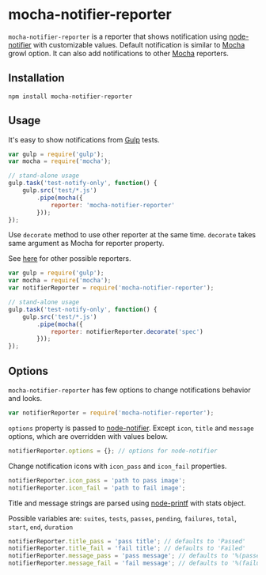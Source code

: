 mocha-notifier-reporter
=======================

`mocha-notifier-reporter` is a reporter that shows notification using [node-notifier](https://github.com/mikaelbr/node-notifier) with customizable values.
Default notification is similar to [Mocha](http://visionmedia.github.io/mocha/) growl option.
It can also add notifications to other [Mocha](http://visionmedia.github.io/mocha/) reporters.

Installation
------------

	npm install mocha-notifier-reporter

Usage
-----

It's easy to show notifications from [Gulp](http://gulpjs.com/) tests.

```js
var gulp = require('gulp');
var mocha = require('mocha');

// stand-alone usage
gulp.task('test-notify-only', function() {
	gulp.src('test/*.js')
		.pipe(mocha({
			reporter: 'mocha-notifier-reporter'
		}));
});
```

Use `decorate` method to use other reporter at the same time.
`decorate` takes same argument as Mocha for reporter property.

See [here](http://visionmedia.github.io/mocha/#reporters) for other possible reporters.

```js
var gulp = require('gulp');
var mocha = require('mocha');
var notifierReporter = require('mocha-notifier-reporter');

// stand-alone usage
gulp.task('test-notify-only', function() {
	gulp.src('test/*.js')
		.pipe(mocha({
			reporter: notifierReporter.decorate('spec')
		}));
});	
```

Options
-------

`mocha-notifier-reporter` has few options to change notifications behavior and looks.

```js
var notifierReporter = require('mocha-notifier-reporter');
```

`options` property is passed to [node-notifier](https://github.com/mikaelbr/node-notifier). Except `icon`, `title` and `message` options, which are overridden with values below.

```js 
notifierReporter.options = {}; // options for node-notifier
```

Change notification icons with `icon_pass` and `icon_fail` properties.

```js
notifierReporter.icon_pass = 'path to pass image';
notifierReporter.icon_fail = 'path to fail image';
```

Title and message strings are parsed using [node-printf](https://github.com/wdavidw/node-printf) with stats object.

Possible variables are:
`suites`, `tests`, `passes`, `pending`, `failures`, `total`, `start`, `end`, `duration`

```js
notifierReporter.title_pass = 'pass title'; // defaults to 'Passed'
notifierReporter.title_fail = 'fail title'; // defaults to 'Failed'
notifierReporter.message_pass = 'pass message'; // defaults to '%(passes)d tests passed in %(duration)dms'
notifierReporter.message_fail = 'fail message'; // defaults to '%(failures)d of %(total)d tests failed'

```